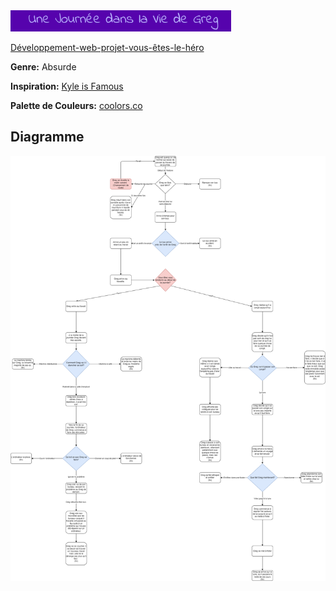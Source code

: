 <img src="assets/titre.PNG" style="width: 70%">


[Développement-web-projet-vous-êtes-le-héro](https://smnarnold.com/projets/vous-etes-le-heros)

__Genre:__ Absurde

__Inspiration:__ [Kyle is Famous](https://store.steampowered.com/app/1186740/Kyle_is_Famous_Complete_Edition/)

__Palette de Couleurs:__ [coolors.co](https://coolors.co/d0fef5-bcbff6-007ea7-5603ad-2f195f)

## Diagramme

<img src="assets/alariebrousseau_jacob_hero_flowchart_sansinfo_582_324MO.png">
